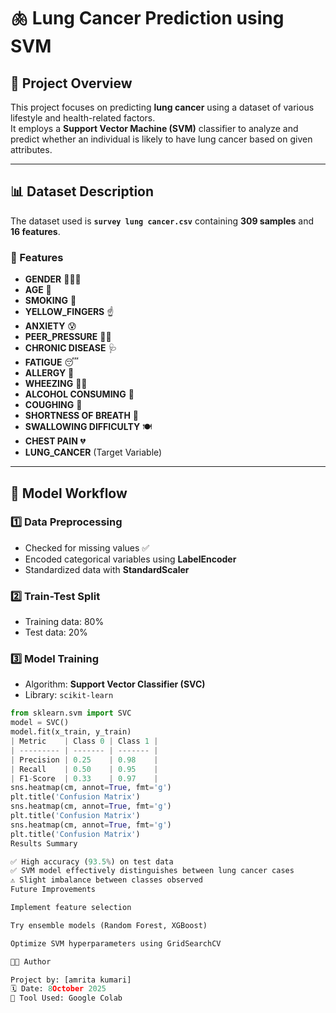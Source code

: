 # 🫁 Lung Cancer Prediction using SVM

## 📄 Project Overview  
This project focuses on predicting **lung cancer** using a dataset of various lifestyle and health-related factors.  
It employs a **Support Vector Machine (SVM)** classifier to analyze and predict whether an individual is likely to have lung cancer based on given attributes.  

---

## 📊 Dataset Description  
The dataset used is **`survey lung cancer.csv`** containing **309 samples** and **16 features**.  

### 🧬 Features  
- **GENDER** 🧑‍🤝‍🧑  
- **AGE** 🎂  
- **SMOKING** 🚬  
- **YELLOW_FINGERS** ☝️  
- **ANXIETY** 😰  
- **PEER_PRESSURE** 🧍‍♂️  
- **CHRONIC DISEASE** 🩺  
- **FATIGUE** 😴  
- **ALLERGY** 🤧  
- **WHEEZING** 😮‍💨  
- **ALCOHOL CONSUMING** 🍺  
- **COUGHING** 🤧  
- **SHORTNESS OF BREATH** 😤  
- **SWALLOWING DIFFICULTY** 🍽️  
- **CHEST PAIN** 💔  
- **LUNG_CANCER** (Target Variable)

---

## 🧠 Model Workflow  

### 1️⃣ Data Preprocessing  
- Checked for missing values ✅  
- Encoded categorical variables using **LabelEncoder**  
- Standardized data with **StandardScaler**

### 2️⃣ Train-Test Split  
- Training data: 80%  
- Test data: 20%

### 3️⃣ Model Training  
- Algorithm: **Support Vector Classifier (SVC)**  
- Library: `scikit-learn`

```python
from sklearn.svm import SVC
model = SVC()
model.fit(x_train, y_train)
| Metric    | Class 0 | Class 1 |
| --------- | ------- | ------- |
| Precision | 0.25    | 0.98    |
| Recall    | 0.50    | 0.95    |
| F1-Score  | 0.33    | 0.97    |
sns.heatmap(cm, annot=True, fmt='g')
plt.title('Confusion Matrix')
sns.heatmap(cm, annot=True, fmt='g')
plt.title('Confusion Matrix')
sns.heatmap(cm, annot=True, fmt='g')
plt.title('Confusion Matrix')
Results Summary

✅ High accuracy (93.5%) on test data
✅ SVM model effectively distinguishes between lung cancer cases
⚠️ Slight imbalance between classes observed
Future Improvements

Implement feature selection

Try ensemble models (Random Forest, XGBoost)

Optimize SVM hyperparameters using GridSearchCV

👨‍💻 Author

Project by: [amrita kumari]
🗓️ Date: 8October 2025
📍 Tool Used: Google Colab
